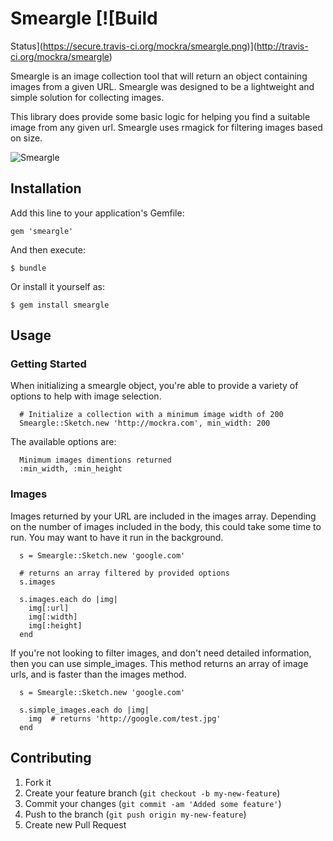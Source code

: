 # Smeargle [![Build
Status](https://secure.travis-ci.org/mockra/smeargle.png)](http://travis-ci.org/mockra/smeargle)

Smeargle is an image collection tool that will return an object
containing images from a given URL. Smeargle was designed to be
a lightweight and simple solution for collecting images.

This library does provide some basic logic for helping you find
a suitable image from any given url. Smeargle uses rmagick for
filtering images based on size.

![Smeargle](http://www.toplessrobot.com/smeargle.gif)

## Installation

Add this line to your application's Gemfile:

    gem 'smeargle'

And then execute:

    $ bundle

Or install it yourself as:

    $ gem install smeargle

## Usage

### Getting Started

When initializing a smeargle object, you're able to provide a variety of
options to help with image selection.

```
  # Initialize a collection with a minimum image width of 200
  Smeargle::Sketch.new 'http://mockra.com', min_width: 200
```

The available options are:

```
  Minimum images dimentions returned
  :min_width, :min_height
```

### Images

Images returned by your URL are included in the images array. Depending
on the number of images included in the body, this could take some time
to run. You may want to have it run in the background.

```
  s = Smeargle::Sketch.new 'google.com'

  # returns an array filtered by provided options
  s.images
  
  s.images.each do |img|
    img[:url]
    img[:width]
    img[:height]
  end
```

If you're not looking to filter images, and don't need detailed information,
then you can use simple_images. This method returns an array of image
urls, and is faster than the images method.

```
  s = Smeargle::Sketch.new 'google.com'

  s.simple_images.each do |img|
    img  # returns 'http://google.com/test.jpg'
  end
```

## Contributing

1. Fork it
2. Create your feature branch (`git checkout -b my-new-feature`)
3. Commit your changes (`git commit -am 'Added some feature'`)
4. Push to the branch (`git push origin my-new-feature`)
5. Create new Pull Request
